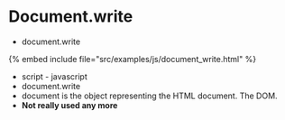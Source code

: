 # Document.write

* document.write

{% embed include file="src/examples/js/document_write.html" %}

* script - javascript
* document.write
* document is the object representing the HTML document. The DOM.
* **Not really used any more**




